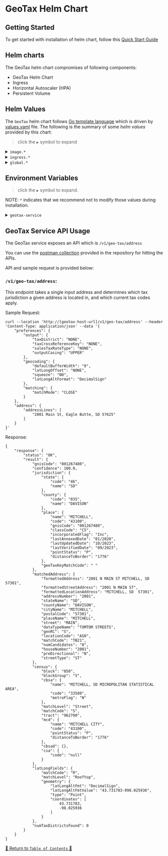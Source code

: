 # GeoTax Helm Chart

## Getting Started

To get started with installation of helm chart, follow this [Quick Start Guide](../../../docs/guides/eks/QuickStartEKS.md)

## Helm charts

The GeoTax helm chart compromises of following components:

- GeoTax Helm Chart
- Ingress
- Horizontal Autoscaler (HPA)
- Persistent Volume

## Helm Values

The `GeoTax` helm chart follows [Go template language](https://pkg.go.dev/text/template) which is driven
by [values.yaml](values.yaml) file. The following is the summary of some *helm values*
provided by this chart:

> click the `▶` symbol to expand

<details>
<summary><code>image.*</code></summary>

| Parameter          | Description                            | Default          |
|--------------------|----------------------------------------|------------------|
| `image.repository` | the geotax container image repository  | `geotax-service` |
| `image.tag`        | the geotax container image version tag | `1.0.1`          |

<hr>
</details>

<details>
<summary><code>ingress.*</code></summary>

| Parameter                        | Description                                | Default                |
|----------------------------------|--------------------------------------------|------------------------|
| `ingress.hosts[0].host`          | the ingress host url base path             | `geotax.precisely.com` |
| `ingress.hosts[0].paths[0].path` | the base path for accessing geotax service | `/precisely/geotax`    |

<hr>
</details>


<details>
<summary><code>global.*</code></summary>

| Parameter                                              | Description                                                                                                                                                                             | Default                              |
|--------------------------------------------------------|-----------------------------------------------------------------------------------------------------------------------------------------------------------------------------------------|--------------------------------------|
| `global.awsRegion`                                     | the region for where elastic file system is present.                                                                                                                                    | `us-east-1`                          |
| `global.efs.fileSystemId`                              | the fileSystemId of the elastic file system (e.g. fs-0d49e756a)                                                                                                                         | `fileSystemId`                       |
| `global.efs.volumeMountPath`                           | the mount path of the geotax data                                                                                                                                                       | `/mnt/data/geotax-data`              |
| `global.efs.geotaxBasePath`                            | the base path of the folder geotax data is present                                                                                                                                      | `geotax`                             |
| `global.manualDataConfig.enabled`                      | the flag to indicate whether geotax data manual configuration should be enabled. The manualDataConfig disables the geotax hook for automatic identification of the latest vintage data. | `false`                              |
| `global.manualDataConfig.nameOverride`                 | the overridden name of the geotax data config                                                                                                                                           | `geotax-data-mnl-config`             |
| `global.manualDataConfig.configMapData.geotax.vintage` | the actual folder path where geotax-data is present                                                                                                                                     | `/mnt/data/geotax-data/202312181321` |

<hr>
</details>

## Environment Variables

> click the `▶` symbol to expand.

NOTE: `*` indicates that we recommend not to modify those values during installation.

<details>
<summary><code>geotax-service</code></summary>

Refer to [this file](templates/deployment.yaml) for overriding the environment variables for geotax.

| Parameter                      | Description                                                                 | Default                              |
|--------------------------------|-----------------------------------------------------------------------------|--------------------------------------|
| `*DATA_PATH`                   | The folder path of the geotax data                                          | `<referred from configmap>`          |
| `*AUTH_ENABLED`                | Flag to indicate whether authorization is enabled for the endpoints or not. | `false`                              |
| `*SDK_BLOCKING_THREADS`        | No of blocking threads                                                      | `16`                                 |
| `*SDK_BLOCKING_QUEUE_CAPACITY` | The queue capacity of threads                                               | `100000`                             |

<hr>
</details>

## GeoTax Service API Usage

The GeoTax service exposes an API which is `/v1/geo-tax/address`

You can use the [postman collection](../../../scripts/GeoTax-Helm.postman_collection.json) provided in the
repository for hitting the APIs.

API and sample request is provided below:

### `/v1/geo-tax/address`:

This endpoint takes a single input address and determines which tax jurisdiction a given address is located in, and which current tax codes apply.

Sample Request:

```curl
curl --location 'http://[geotax-host-url]/v1/geo-tax/address' --header 'Content-Type: application/json' --data '{
    "preferences": {
        "output": {
            "taxDistrict": "NONE",
            "taxCrossReferenceKey": "NONE",
            "salesTaxRateType": "NONE",
            "outputCasing": "UPPER"
        },
        "geocoding": {
            "defaultBufferWidth": "0",
            "latLongOffset": "NONE",
            "squeeze": "NO",
            "latLongAltFormat": "DecimalSign"
        },
        "matching": {
            "matchMode": "CLOSE"
        }
    },
    "address": {
        "addressLines": [
            "2001 Main St, Eagle Butte, SD 57625"
        ]
    }
}'
```

Response:
```curl
{
    "response": {
        "status": "OK",
        "result": {
            "gnisCode": "001267480",
            "confidence": 100.0,
            "jurisdiction": {
                "state": {
                    "code": "46",
                    "name": "SD"
                },
                "county": {
                    "code": "035",
                    "name": "DAVISON"
                },
                "place": {
                    "name": "MITCHELL",
                    "code": "43100",
                    "gnisCode": "001267480",
                    "classCode": "C5",
                    "incorporatedFlag": "Inc",
                    "lastAnnexedDate": "01/2020",
                    "lastUpdatedDate": "10/2023",
                    "lastVerifiedDate": "09/2023",
                    "pointStatus": "P",
                    "distanceToBorder": "1776"
                },
                "geoTaxKeyMatchCode": " "
            },
            "matchedAddress": {
                "formattedAddress": "2001 N MAIN ST MITCHELL, SD  57301",
                "formattedStreetAddress": "2001 N MAIN ST",
                "formattedLocationAddress": "MITCHELL, SD  57301",
                "addressNumber": "2001",
                "stateName": "SD",
                "countyName": "DAVISON",
                "cityName": "MITCHELL",
                "postalCode": "57301",
                "placeName": "MITCHELL",
                "street": "MAIN",
                "dataTypeName": "TOMTOM STREETS",
                "genRC": "S",
                "locationCode": "AS0",
                "matchCode": "TB21",
                "numCandidates": "0",
                "houseNumber": "2001",
                "preDirectional": "N",
                "streetType": "ST"
            },
            "census": {
                "block": "050",
                "blockGroup": "5",
                "cbsa": {
                    "name": "MITCHELL, SD MICROPOLITAN STATISTICAL AREA",
                    "code": "33580",
                    "metroFlag": "N"
                },
                "matchLevel": "Street",
                "matchCode": "S",
                "tract": "962700",
                "mcd": {
                    "name": "MITCHELL CITY",
                    "code": "43100",
                    "pointStatus": "P",
                    "distanceToBorder": "1776"
                },
                "cbsad": {},
                "csa": {
                    "code": "null"
                }
            },
            "latLongFields": {
                "matchCode": "R",
                "matchLevel": "Rooftop",
                "geometry": {
                    "latLongAltFmt": "DecimalSign",
                    "latLongAltFmtValue": "43.731783-098.025936",
                    "type": "Point",
                    "coordinates": [
                        43.731783,
                        -98.025936
                    ]
                }
            },
            "numTaxDistrictsFound": 0
        }
    }
}
```
[🔗 Return to `Table of Contents` 🔗](../../../README.md#components)
